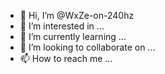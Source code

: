 - 👋 Hi, I’m @WxZe-on-240hz
- 👀 I’m interested in ...
- 🌱 I’m currently learning ...
- 💞️ I’m looking to collaborate on ...
- 📫 How to reach me ...

<!---
WxZe-on-240hz/WxZe-on-240hz is a ✨ special ✨ repository because its `README.md` (this file) appears on your GitHub profile.
You can click the Preview link to take a look at your changes.
--->
